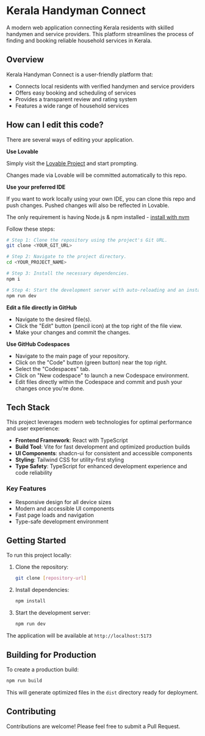 # Kerala Handyman Connect

A modern web application connecting Kerala residents with skilled handymen and service providers. This platform streamlines the process of finding and booking reliable household services in Kerala.

## Overview

Kerala Handyman Connect is a user-friendly platform that:
- Connects local residents with verified handymen and service providers
- Offers easy booking and scheduling of services
- Provides a transparent review and rating system
- Features a wide range of household services

## How can I edit this code?

There are several ways of editing your application.

**Use Lovable**

Simply visit the [Lovable Project](https://lovable.dev/projects/f902efcb-5b62-466b-933b-daa9fdfcfd96) and start prompting.

Changes made via Lovable will be committed automatically to this repo.

**Use your preferred IDE**

If you want to work locally using your own IDE, you can clone this repo and push changes. Pushed changes will also be reflected in Lovable.

The only requirement is having Node.js & npm installed - [install with nvm](https://github.com/nvm-sh/nvm#installing-and-updating)

Follow these steps:

```sh
# Step 1: Clone the repository using the project's Git URL.
git clone <YOUR_GIT_URL>

# Step 2: Navigate to the project directory.
cd <YOUR_PROJECT_NAME>

# Step 3: Install the necessary dependencies.
npm i

# Step 4: Start the development server with auto-reloading and an instant preview.
npm run dev
```

**Edit a file directly in GitHub**

- Navigate to the desired file(s).
- Click the "Edit" button (pencil icon) at the top right of the file view.
- Make your changes and commit the changes.

**Use GitHub Codespaces**

- Navigate to the main page of your repository.
- Click on the "Code" button (green button) near the top right.
- Select the "Codespaces" tab.
- Click on "New codespace" to launch a new Codespace environment.
- Edit files directly within the Codespace and commit and push your changes once you're done.

## Tech Stack

This project leverages modern web technologies for optimal performance and user experience:

- **Frontend Framework**: React with TypeScript
- **Build Tool**: Vite for fast development and optimized production builds
- **UI Components**: shadcn-ui for consistent and accessible components
- **Styling**: Tailwind CSS for utility-first styling
- **Type Safety**: TypeScript for enhanced development experience and code reliability

### Key Features
- Responsive design for all device sizes
- Modern and accessible UI components
- Fast page loads and navigation
- Type-safe development environment

## Getting Started

To run this project locally:

1. Clone the repository:
   ```sh
   git clone [repository-url]
   ```

2. Install dependencies:
   ```sh
   npm install
   ```

3. Start the development server:
   ```sh
   npm run dev
   ```

The application will be available at `http://localhost:5173`

## Building for Production

To create a production build:

```sh
npm run build
```

This will generate optimized files in the `dist` directory ready for deployment.

## Contributing

Contributions are welcome! Please feel free to submit a Pull Request.
